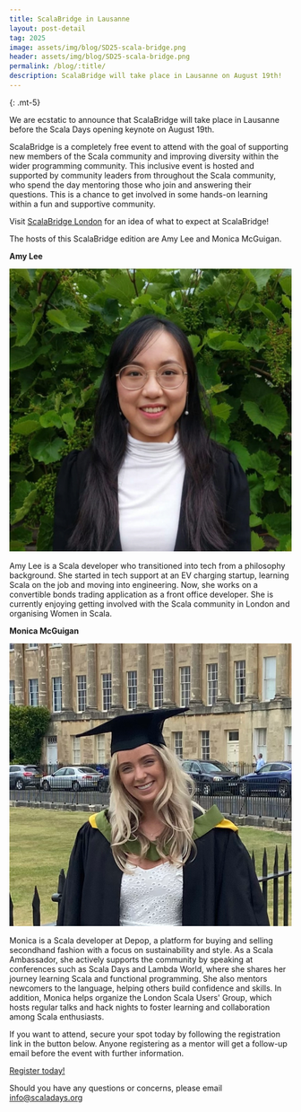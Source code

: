 ```yaml
---
title: ScalaBridge in Lausanne
layout: post-detail
tag: 2025
image: assets/img/blog/SD25-scala-bridge.png
header: assets/img/blog/SD25-scala-bridge.png
permalink: /blog/:title/
description: ScalaBridge will take place in Lausanne on August 19th!
---
```

{: .mt-5}

We are ecstatic to announce that ScalaBridge will take place in Lausanne before the Scala Days opening keynote on August 19th.

ScalaBridge is a completely free event to attend with the goal of supporting new members of the Scala community and improving diversity within the wider programming community. This inclusive event is hosted and supported by community leaders from throughout the Scala community, who spend the day mentoring those who join and answering their questions. This is a chance to get involved in some hands-on learning within a fun and supportive community. 

Visit <a href="www.scalabridgelondon.org">ScalaBridge London</a> for an idea of what to expect at ScalaBridge!


The hosts of this ScalaBridge edition are Amy Lee and Monica McGuigan. 


**Amy Lee**

![Amy headshot](/assets/img/2025/scala-bridge/amy-lee.jpg)

Amy Lee is a Scala developer who transitioned into tech from a philosophy background. She started in tech support at an EV charging startup, learning Scala on the job and moving into engineering. Now, she works on a convertible bonds trading application as a front office developer. She is currently enjoying getting involved with the Scala community in London and organising Women in Scala.


**Monica McGuigan**

![Monica headshot](/assets/img/2025/scala-bridge/monica-mcguigan.png)

Monica is a Scala developer at Depop, a platform for buying and selling secondhand fashion with a focus on sustainability and style. As a Scala Ambassador, she actively supports the community by speaking at conferences such as Scala Days and Lambda World, where she shares her journey learning Scala and functional programming. She also mentors newcomers to the language, helping others build confidence and skills. In addition, Monica helps organize the London Scala Users' Group, which hosts regular talks and hack nights to foster learning and collaboration among Scala enthusiasts.



If you want to attend, secure your spot today by following the registration link in the button below. Anyone registering as a mentor will get a follow-up email before the event with further information.


<div class="d-flex justify-content-center align-items-center">
  <a class="btn btn-primary btn-lg fw-bold my-4" href="https://forms.gle/FEVkQnRNB6r17TFN9">Register today!</a>
</div>


Should you have any questions or concerns, please email [info@scaladays.org](mailto:info@scaladays.org)
